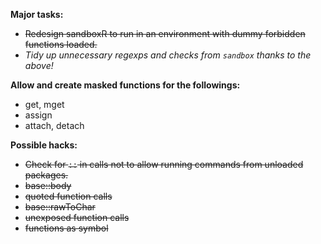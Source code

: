 **Major tasks:**

 * ~~Redesign sandboxR to run in an environment with dummy forbidden functions loaded.~~
 * _Tidy up unnecessary regexps and checks from `sandbox` thanks to the above!_

**Allow and create masked functions for the followings:**

 * get, mget
 * assign
 * attach, detach

**Possible hacks:**

 * ~~Check for `::` in calls not to allow running commands from unloaded packages.~~
 * ~~base::body~~
 * ~~quoted function calls~~
 * ~~base::rawToChar~~
 * ~~unexposed function calls~~
 * ~~functions as symbol~~ 